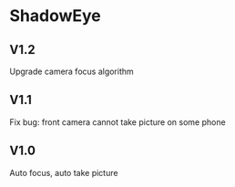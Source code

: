 # ShadowEye

## V1.2
Upgrade camera focus algorithm

## V1.1
Fix bug: front camera cannot take picture on some phone

## V1.0
Auto focus, auto take picture